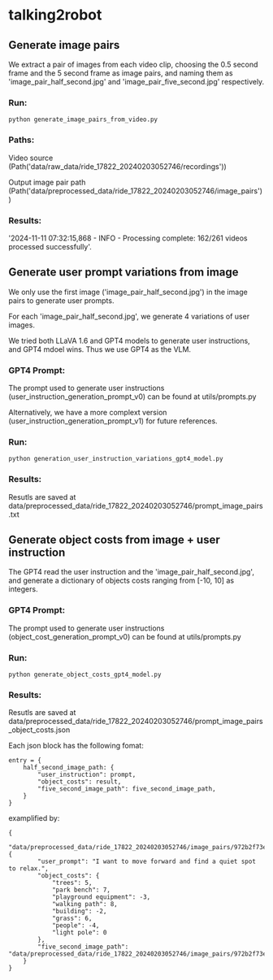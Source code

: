 # talking2robot

## Generate image pairs
We extract a pair of images from each video clip, choosing the 0.5 second frame and the 5 second frame as image pairs, and naming them as 'image_pair_half_second.jpg' and 'image_pair_five_second.jpg' respectively. 

### Run:
```
python generate_image_pairs_from_video.py
```
### Paths:

Video source (Path('data/raw_data/ride_17822_20240203052746/recordings')) 

Output image pair path (Path('data/preprocessed_data/ride_17822_20240203052746/image_pairs')) 

### Results:

'2024-11-11 07:32:15,868 - INFO - Processing complete: 162/261 videos processed successfully'.


## Generate user prompt variations from image

We only use the first image ('image_pair_half_second.jpg') in the image pairs to generate user prompts. 

For each 'image_pair_half_second.jpg', we generate 4 variations of user images. 

We tried both LLaVA 1.6 and GPT4 models to generate user instructions, and GPT4 mdoel wins. Thus we use GPT4 as the VLM. 
### GPT4 Prompt:
The prompt used to generate user instructions (user_instruction_generation_prompt_v0) can be found at utils/prompts.py

Alternatively, we have a more complext version (user_instruction_generation_prompt_v1) for future references. 
### Run:
```
python generation_user_instruction_variations_gpt4_model.py
```
### Results:
Resutls are saved at data/preprocessed_data/ride_17822_20240203052746/prompt_image_pairs.txt

## Generate object costs from image + user instruction

The GPT4 read the user instruction and the 'image_pair_half_second.jpg', and generate a dictionary of objects costs ranging from [-10, 10] as integers.
### GPT4 Prompt:
The prompt used to generate user instructions (object_cost_generation_prompt_v0) can be found at utils/prompts.py

### Run:
```
python generate_object_costs_gpt4_model.py
```
### Results:
Resutls are saved at data/preprocessed_data/ride_17822_20240203052746/prompt_image_pairs_object_costs.json

Each json block has the following fomat:
```
entry = {
    half_second_image_path: {
        "user_instruction": prompt,
        "object_costs": result,
        "five_second_image_path": five_second_image_path,
    }
}
```
examplified by:
```
{
    "data/preprocessed_data/ride_17822_20240203052746/image_pairs/972b2f73e8408e687e2819a2d9e70693_ride_17822__uid_s_1000__uid_e_video_20240203053802185/image_pair_half_second.jpg": {
        "user_prompt": "I want to move forward and find a quiet spot to relax.",
        "object_costs": {
            "trees": 5,
            "park bench": 7,
            "playground equipment": -3,
            "walking path": 8,
            "building": -2,
            "grass": 6,
            "people": -4,
            "light pole": 0
        },
        "five_second_image_path": "data/preprocessed_data/ride_17822_20240203052746/image_pairs/972b2f73e8408e687e2819a2d9e70693_ride_17822__uid_s_1000__uid_e_video_20240203053802185/image_pair_five_second.jpg"
    }
}
```